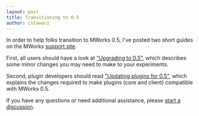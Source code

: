 ```yaml
---
layout: post
title: Transitioning to 0.5
author: cstawarz
---
```


In order to help folks transition to MWorks 0.5, I've posted two short guides on the MWorks [support site](http://help.mworks-project.org/).

First, all users should have a look at ["Upgrading to 0.5"](http://help.mworks-project.org/kb/installation/upgrading-to-05), which describes some minor changes you may need to make to your experiments.

Second, plugin developers should read ["Updating plugins for 0.5"](http://help.mworks-project.org/kb/development/updating-plugins-for-05), which explains the changes required to make plugins (core and client) compatible with MWorks 0.5.

If you have any questions or need additional assistance, please [start a discussion](http://help.mworks-project.org/discussion/new).
